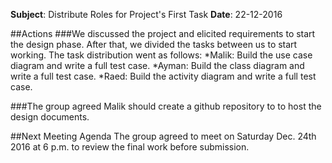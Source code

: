 **Subject**: Distribute Roles for Project's First Task
**Date**: 22-12-2016

##Actions
###We discussed the project and elicited requirements to start the design phase. After that, we divided the tasks between us to start working. The task distribution went as follows:
*Malik: Build the use case diagram and write a full test case.
*Ayman: Build the class diagram and write a full test case.
*Raed:  Build the activity diagram and write a full test case.

###The group agreed Malik should create a github repository to to host the design documents.

##Next Meeting Agenda
The group agreed to meet on Saturday Dec. 24th 2016 at 6 p.m. to review the final work before submission.
